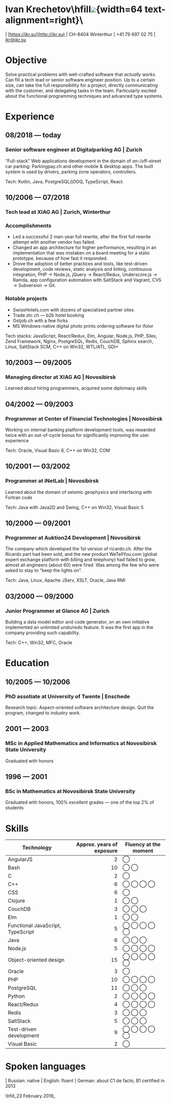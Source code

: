 # Ivan Krechetov\hfill![](https://pbs.twimg.com/profile_images/898522710682292224/ZKJzBXkU_400x400.jpg){width=64 text-alignment=right}\

| [https://ikr.su](http://ikr.su)
| CH-8404 Winterthur
| +41 79 697 02 75
| [ikr@ikr.su](mailto:ikr@ikr.su)

# Objective

Solve practical problems with well-crafted software that _actually works._ Can fill a tech lead or senior software engineer position. Up to a certain size, can take the full responsibility for a project, directly communicating with the customer, and delegating tasks in the team. Particularly excited about the functional programming techniques and advanced type systems.

# Experience

## 08/2018 — today

### Senior software engineer at Digitalparking AG | Zurich

“Full-stack” Web applications development in the domain of on-/off-street car parking: Parkingpay.ch and other mobile & desktop apps. The built system is used by drivers, parking zone operators, controllers.

Tech: Kotlin, Java, PostgreSQL/jOOQ, TypeScript, React.

## 10/2006 — 07/2018

### Tech lead at XIAG AG | Zurich, Winterthur

### Accomplishments

* Led a successful 2 man-year full rewrite, after the first full rewrite attempt with another vendor has failed.
* Changed an app architecture for higher performance, resulting in an implementation that was mistaken on a board meeting for a static prototype, because of how fast it responded.
* Drove the adoption of better practices and tools, like test-driven development, code reviews, static analysis and linting, continuous integration, PHP → Node.js, jQuery → React/Redux, Underscore.js → Ramda, app configuration automation with SaltStack and Vagrant, CVS → Subversion → Git.

### Notable projects

* SwissHotels.com with dozens of specialized partner sites
* Trade.stc.ch — b2b hotel booking
* Ostjob.ch with a few forks
* MS Windows-native digital photo prints ordering software for ifolor

Tech stacks: JavaScript, React/Redux, Elm, Angular, Node.js, PHP, Silex, Zend Framework, Nginx, PostgreSQL, Redis, CouchDB, Sphinx search, Linux, SaltStack SCM, C++ on Win32, WTL/ATL, GDI+

## 10/2003 — 09/2005

### Managing director at XIAG AG | Novosibirsk

Learned about hiring programmers, acquired some diplomacy skills

## 04/2002 — 09/2003

### Programmer at Center of Financial Technologies | Novosibirsk

Working on internal banking platform development tools, was rewarded twice with an out-of-cycle bonus for significantly improving the user experience

Tech: Oracle, Visual Basic 6, C++ on Win32, COM

## 10/2001 — 03/2002

### Programmer at iNetLab | Novosibirsk

Learned about the domain of seismic geophysics and interfacing with Fortran code

Tech: Java with Java2D and Swing, C++ on Win32, Visual Basic 5

## 10/2000 — 09/2001

### Programmer at Auktion24 Development | Novosibirsk

The company which developed the 1st version of ricardo.ch. After the Ricardo part had been sold, and the new product WeTellYou.com (global expert exchange platform with billing and telephony) had failed to grow, almost all engineers (about 60) were fired. Was among the few who were asked to stay to “keep the lights on”.

Tech: Java, Linux, Apache JServ, XSLT, Oracle, Java RMI

## 03/2000 — 09/2000

### Junior Programmer at Glance AG | Zurich

Building a data model editor and code generator, on an own initiative implemented an unlimited undo/redo feature. It was the first app in the company providing such capability.

Tech: C++, Win32, MFC, Oracle

# Education

## 10/2005 — 10/2006

### PhD assotiate at University of Twente | Enschede

Research topic: Aspect-oriented software architecture design. Quit the program, changed to industry work.

## 2001 — 2003

### MSc in Applied Mathematics and Informatics at Novosibirsk State University

Graduated with honors

## 1996 — 2001

### BSc in Mathematics at Novosibirsk State University

Graduated with honors, 100% excellent grades — one of the top 2% of students

# Skills

Technology | Approx. years of exposure | Fluency at the moment
--- | ---: | ---
AngularJS | 2 | ◯
Bash | 10 | ◯ ◯
C | 2 | ◯
C++ | 6 | ◯ ◯ ◯ ◯
CSS | 6 | ◯
Clojure | 1 | ◯ ◯
CouchDB | 3 | ◯ ◯ ◯
Elm | 1 | ◯ ◯
Functional JavaScript, TypeScript | 5 | ◯ ◯ ◯ ◯ ◯
Java | 6 | ◯ ◯ ◯
Node.js | 5 | ◯ ◯ ◯ ◯
Object-oriented design | 15 | ◯ ◯ ◯ ◯ ◯
Oracle | 3  | ◯
PHP | 10 | ◯ ◯ ◯ ◯
PostgreSQL | 11 | ◯ ◯ ◯
Python | 2 | ◯ ◯ ◯ ◯
React/Redux | 4 | ◯ ◯ ◯ ◯
Redis | 3 | ◯ ◯ ◯
SaltStack | 5 | ◯ ◯ ◯
Test-driven development | 9 | ◯ ◯ ◯ ◯ ◯
Visual Basic | 2 | ◯

# Spoken languages

| Russian: native
| English: fluent
| German: about C1 de facto, B1 certified in 2013

\hfill_23 February 2019_
